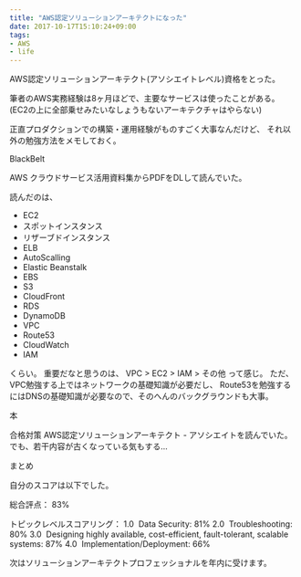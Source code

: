 ```yaml
---
title: "AWS認定ソリューションアーキテクトになった"
date: 2017-10-17T15:10:24+09:00
tags:
- AWS
- life
---
```

AWS認定ソリューションアーキテクト(アソシエイトレベル)資格をとった。

<!--more-->

筆者のAWS実務経験は8ヶ月ほどで、主要なサービスは使ったことがある。(EC2の上に全部乗せみたいなしょうもないアーキテクチャはやらない)

正直プロダクションでの構築・運用経験がものすごく大事なんだけど、
それ以外の勉強方法をメモしておく。

BlackBelt

AWS クラウドサービス活用資料集からPDFをDLして読んでいた。

読んだのは、
* EC2
* スポットインスタンス
* リザーブドインスタンス
* ELB
* AutoScalling
* Elastic Beanstalk
* EBS
* S3
* CloudFront
* RDS
* DynamoDB
* VPC
* Route53
* CloudWatch
* IAM

くらい。
重要だなと思うのは、
VPC > EC2 > IAM > その他
って感じ。
ただ、VPC勉強する上ではネットワークの基礎知識が必要だし、
Route53を勉強するにはDNSの基礎知識が必要なので、そのへんのバックグラウンドも大事。

本

合格対策 AWS認定ソリューションアーキテクト - アソシエイトを読んでいた。
でも、若干内容が古くなっている気もする…

まとめ

自分のスコアは以下でした。

総合評点： 83%

トピックレベルスコアリング：
1.0  Data Security: 81%
2.0  Troubleshooting: 80%
3.0  Designing highly available, cost-efficient, fault-tolerant, scalable systems: 87%
4.0  Implementation/Deployment: 66%


次はソリューションアーキテクトプロフェッショナルを年内に受けます。

